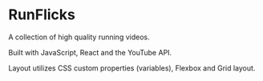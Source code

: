 # RunFlicks

A collection of high quality running videos.

Built with JavaScript, React and the YouTube API.

Layout utilizes CSS custom properties (variables), Flexbox and Grid layout.
